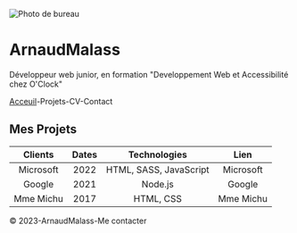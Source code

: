 ![Photo de bureau](https://c8.alamy.com/compfr/2g2ccw3/bandeau-large-sur-fond-bleu-clair-disposition-plate-clavier-casque-ordinateur-portable-smartphone-concept-bureau-a-domicile-formation-en-ligne-webinaires-2g2ccw3.jpg)
# ArnaudMalass

Développeur web junior, en formation "Developpement Web et Accessibilité chez O'Clock"

[Acceuil](https://github.com/ArnaudMalass/S01E11-Atelier-Recap/blob/main/readme.md)-Projets-CV-Contact

## Mes Projets 
|Clients | Dates | Technologies | Lien |
|:--------:|:---------:|:----------:|:-------:|
|Microsoft | 2022 |HTML, SASS, JavaScript| Microsoft|
|Google| 2021 | Node.js | Google|
Mme Michu| 2017 | HTML, CSS | Mme Michu |

:copyright: 2023-ArnaudMalass-Me contacter 